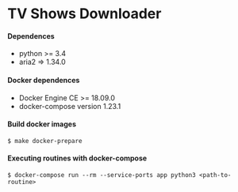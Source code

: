 # TV Shows Downloader

#### Dependences
 - python >= 3.4
 - aria2 => 1.34.0

#### Docker dependences
- Docker Engine CE >= 18.09.0
- docker-compose version 1.23.1

#### Build docker images
```
$ make docker-prepare
```

#### Executing routines with docker-compose
```
$ docker-compose run --rm --service-ports app python3 <path-to-routine>
```
